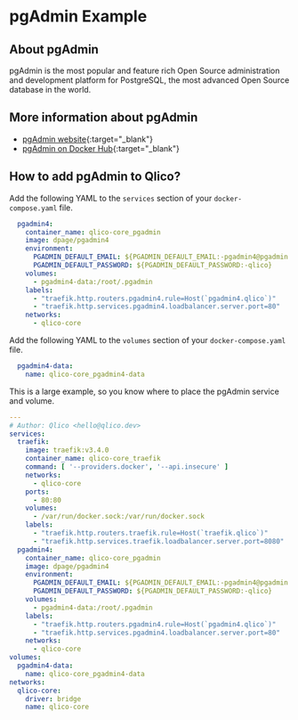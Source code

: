 # pgAdmin Example

## About pgAdmin

pgAdmin is the most popular and feature rich Open Source administration and
development platform for PostgreSQL, the most advanced Open Source database in
the world.

## More information about pgAdmin

* [pgAdmin website](https://www.pgadmin.org/){:target="_blank"}
* [pgAdmin on Docker Hub](https://hub.docker.com/r/dpage/pgadmin4){:target="_blank"}

## How to add pgAdmin to Qlico?

Add the following YAML to the `services` section of your `docker-compose.yaml`
file.

```yaml title="qlico-core/docker-compose.yaml"
  pgadmin4:
    container_name: qlico-core_pgadmin
    image: dpage/pgadmin4
    environment:
      PGADMIN_DEFAULT_EMAIL: ${PGADMIN_DEFAULT_EMAIL:-pgadmin4@pgadmin.qlico}
      PGADMIN_DEFAULT_PASSWORD: ${PGADMIN_DEFAULT_PASSWORD:-qlico}
    volumes:
      - pgadmin4-data:/root/.pgadmin
    labels:
      - "traefik.http.routers.pgadmin4.rule=Host(`pgadmin4.qlico`)"
      - "traefik.http.services.pgadmin4.loadbalancer.server.port=80"
    networks:
      - qlico-core
```

Add the following YAML to the `volumes` section of your `docker-compose.yaml`
file.

```yaml title="qlico-core/docker-compose.yaml"
  pgadmin4-data:
    name: qlico-core_pgadmin4-data
```

This is a large example, so you know where to place the pgAdmin service and
volume.

```yaml title="qlico-core/docker-compose.yaml"
---
# Author: Qlico <hello@qlico.dev>
services:
  traefik:
    image: traefik:v3.4.0
    container_name: qlico-core_traefik
    command: [ '--providers.docker', '--api.insecure' ]
    networks:
      - qlico-core
    ports:
      - 80:80
    volumes:
      - /var/run/docker.sock:/var/run/docker.sock
    labels:
      - "traefik.http.routers.traefik.rule=Host(`traefik.qlico`)"
      - "traefik.http.services.traefik.loadbalancer.server.port=8080"
  pgadmin4:
    container_name: qlico-core_pgadmin
    image: dpage/pgadmin4
    environment:
      PGADMIN_DEFAULT_EMAIL: ${PGADMIN_DEFAULT_EMAIL:-pgadmin4@pgadmin.qlico}
      PGADMIN_DEFAULT_PASSWORD: ${PGADMIN_DEFAULT_PASSWORD:-qlico}
    volumes:
      - pgadmin4-data:/root/.pgadmin
    labels:
      - "traefik.http.routers.pgadmin4.rule=Host(`pgadmin4.qlico`)"
      - "traefik.http.services.pgadmin4.loadbalancer.server.port=80"
    networks:
      - qlico-core
volumes:
  pgadmin4-data:
    name: qlico-core_pgadmin4-data
networks:
  qlico-core:
    driver: bridge
    name: qlico-core
```

